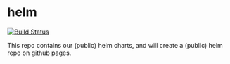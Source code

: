 # helm

[![Build Status](https://travis-ci.com/CognotektGmbH/helm-ops.svg?branch=master)](https://travis-ci.com/CognotektGmbH/helm-ops)

This repo contains our (public) helm charts, and will create a (public) helm repo on github pages.